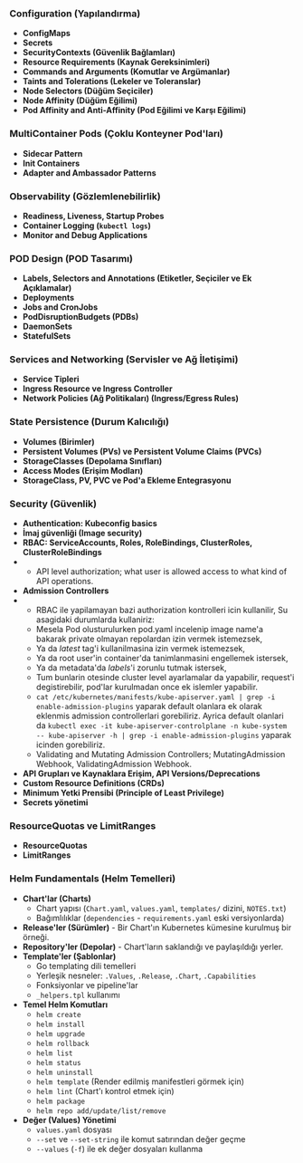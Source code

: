 ### Configuration (Yapılandırma)
*   **ConfigMaps**
*   **Secrets**
*   **SecurityContexts (Güvenlik Bağlamları)**
*   **Resource Requirements (Kaynak Gereksinimleri)**
*   **Commands and Arguments (Komutlar ve Argümanlar)**
*   **Taints and Tolerations (Lekeler ve Toleranslar)**
*   **Node Selectors (Düğüm Seçiciler)**
*   **Node Affinity (Düğüm Eğilimi)**
*   **Pod Affinity and Anti-Affinity (Pod Eğilimi ve Karşı Eğilimi)**

### MultiContainer Pods (Çoklu Konteyner Pod'ları)
*   **Sidecar Pattern**
*   **Init Containers**
*   **Adapter and Ambassador Patterns**

### Observability (Gözlemlenebilirlik)
*   **Readiness, Liveness, Startup Probes**
*   **Container Logging (`kubectl logs`)**
*   **Monitor and Debug Applications**

### POD Design (POD Tasarımı)
*   **Labels, Selectors and Annotations (Etiketler, Seçiciler ve Ek Açıklamalar)**
*   **Deployments**
*   **Jobs and CronJobs**
*   **PodDisruptionBudgets (PDBs)**
*   **DaemonSets**
*   **StatefulSets**

### Services and Networking (Servisler ve Ağ İletişimi)
*   **Service Tipleri**
*   **Ingress Resource ve Ingress Controller**
*   **Network Policies (Ağ Politikaları) (Ingress/Egress Rules)**

### State Persistence (Durum Kalıcılığı)
*   **Volumes (Birimler)**
*   **Persistent Volumes (PVs) ve Persistent Volume Claims (PVCs)**
*   **StorageClasses (Depolama Sınıfları)**
*   **Access Modes (Erişim Modları)**
*   **StorageClass, PV, PVC ve Pod'a Ekleme Entegrasyonu**

### Security (Güvenlik)
*   **Authentication: Kubeconfig basics**
*   **İmaj güvenliği (Image security)**
*   **RBAC: ServiceAccounts, Roles, RoleBindings, ClusterRoles, ClusterRoleBindings**
*   * API level authorization; what user is allowed access to what kind of API operations.
*   **Admission Controllers**
*   *   RBAC ile yapilamayan bazi authorization kontrolleri icin kullanilir, Su asagidaki durumlarda kullaniriz:
       *   Mesela Pod olusturulurken pod.yaml incelenip image name'a bakarak private olmayan repolardan izin vermek istemezsek,
       *   Ya da *latest* tag'i kullanilmasina izin vermek istemezsek,
       *   Ya da root user'in container'da tanimlanmasini engellemek istersek,
       *   Ya da metadata'da *labels*'i zorunlu tutmak istersek,
       *   Tum bunlarin otesinde cluster level ayarlamalar da yapabilir, request'i degistirebilir, pod'lar kurulmadan once ek islemler yapabilir.
       *   `cat /etc/kubernetes/manifests/kube-apiserver.yaml | grep -i enable-admission-plugins` yaparak default olanlara ek olarak eklenmis admission controllerlari gorebiliriz. Ayrica default olanlari da `kubectl exec -it kube-apiserver-controlplane -n kube-system -- kube-apiserver -h | grep -i enable-admission-plugins` yaparak icinden gorebiliriz.
       *   Validating and Mutating Admission Controllers; MutatingAdmission Webhook, ValidatingAdmission Webhook. 
*   **API Grupları ve Kaynaklara Erişim, API Versions/Deprecations**
*   **Custom Resource Definitions (CRDs)**
*   **Minimum Yetki Prensibi (Principle of Least Privilege)**
*   **Secrets yönetimi**

### ResourceQuotas ve LimitRanges
*   **ResourceQuotas**
*   **LimitRanges**

### Helm Fundamentals (Helm Temelleri)

*   **Chart'lar (Charts)**
    *   Chart yapısı (`Chart.yaml`, `values.yaml`, `templates/` dizini, `NOTES.txt`)
    *   Bağımlılıklar (`dependencies` - `requirements.yaml` eski versiyonlarda)
*   **Release'ler (Sürümler)** - Bir Chart'ın Kubernetes kümesine kurulmuş bir örneği.
*   **Repository'ler (Depolar)** - Chart'ların saklandığı ve paylaşıldığı yerler.
*   **Template'ler (Şablonlar)**
    *   Go templating dili temelleri
    *   Yerleşik nesneler: `.Values`, `.Release`, `.Chart`, `.Capabilities`
    *   Fonksiyonlar ve pipeline'lar
    *   `_helpers.tpl` kullanımı
*   **Temel Helm Komutları**
    *   `helm create`
    *   `helm install`
    *   `helm upgrade`
    *   `helm rollback`
    *   `helm list`
    *   `helm status`
    *   `helm uninstall`
    *   `helm template` (Render edilmiş manifestleri görmek için)
    *   `helm lint` (Chart'ı kontrol etmek için)
    *   `helm package`
    *   `helm repo add/update/list/remove`
*   **Değer (Values) Yönetimi**
    *   `values.yaml` dosyası
    *   `--set` ve `--set-string` ile komut satırından değer geçme
    *   `--values` (`-f`) ile ek değer dosyaları kullanma
 

